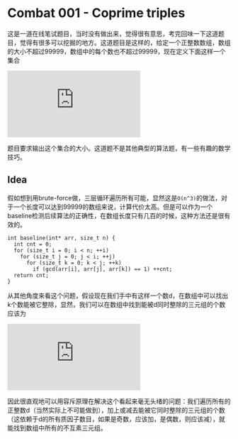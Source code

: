 # Combat 001 - Coprime triples
这是一道在线笔试题目，当时没有做出来，觉得很有意思，考完回味一下这道题目，觉得有很多可以挖掘的地方。这道题目是这样的，给定一个正整数数组，数组的大小不超过99999，数组中的每个数也不超过99999，现在定义下面这样一个集合

![equation](https://latex.codecogs.com/gif.latex?A%3A%3D%5C%7B%28i%2Cj%2Ck%29%7C0%5Cleqslant%20i%3Cj%3Ck%5Cleqslant%20n-1%2C%5Ctext%7Bgcd%7D%28a_i%2Ca_j%2Ca_k%29%3D1%5C%7D)

题目要求输出这个集合的大小。这道题不是其他典型的算法题，有一些有趣的数学技巧。
## Idea
假如想到用brute-force做，三层循环遍历所有可能，显然这是`O(n^3)`的做法，对于一个长度可以达到99999的数组来说，计算代价太高。但是可以作为一个baseline检测后续算法的正确性，在数组长度只有几百的时候，这种方法还是很有效的。
```
int baseline(int* arr, size_t n) {
  int cnt = 0;  
  for (size_t i = 0; i < n; ++i)
    for (size_t j = 0; j < i; ++j)
      for (size_t k = 0; k < j; ++k)
        if (gcd(arr[i], arr[j], arr[k]) == 1) ++cnt;
  return cnt;
}
```
从其他角度来看这个问题，假设现在我们手中有这样一个数d，在数组中可以找出k个数能被它整除，显然，我们可以在数组中找到能被d同时整除的三元组的个数应该为

![equation](https://latex.codecogs.com/gif.latex?%5Cleft%28%5Cbegin%7Baligned%7Dk%5C%5C3%5Cend%7Baligned%7D%5Cright%29%3D%5Cfrac%7Bk%28k-1%29%28k-2%29%7D%7B6%7D)

因此很直观地可以用容斥原理在解决这个看起来毫无头绪的问题：我们遍历所有的正整数d（当然实际上不可能做到），加上或减去能被它同时整除的三元组的个数（这依赖于d的所有质因子数目，如果是奇数，应该加，是偶数，则应该减），就能找到数组中所有的不互素三元组。

